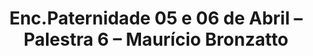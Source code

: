 ---
ID: 3665
title: 'Enc.Paternidade 05 e 06 de Abril &#8211; Palestra 6 &#8211; Maurício Bronzatto'
image-xl: >
  https://assets.gruponews.com.br/gruponews/uploads/2014/05/banner-2014-1-audios.jpg
image-l: >
  https://assets.gruponews.com.br/gruponews/uploads/2014/05/banner-2014-1-audios.jpg
image-sq-l: >
  https://assets.gruponews.com.br/gruponews/uploads/2014/05/banner-2014-1-audios.jpg
image-sq-m: >
  https://assets.gruponews.com.br/gruponews/uploads/2014/05/banner-2014-1-audios-720x353.jpg
post_excerpt: ""
layout: audioevideo
permalink: >
  audioevideo/enc-paternidade-05-e-06-de-abril-palestra-6-mauricio-bronzatto
published: true
categories: ""
tags: ""
authors:
  - Maurício Bronzatto
wpcf-gn_post_autor:
  - Maurício Bronzatto
wpcf-gn_post_imagem_credito:
  - ""
wpcf-gn_post_destaques:
  - nao_destaque
wpcf-gn_audiovideo_data:
  - "1397088000"
wpcf-gn_audiovideo_audio:
  - >
    http://www.gruponews.com.br/wp-content/uploads/2014/04/006-Maurício-Bronzatto-Domingo-Manhã-Parte-2_01.mp3
post_date: 2014-04-10 16:26:31
---